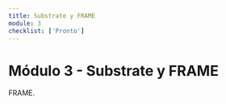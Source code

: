 ```yaml
---
title: Substrate y FRAME
module: 3
checklist: ['Pronto']
---
```


# Módulo 3 - Substrate y FRAME

FRAME.
